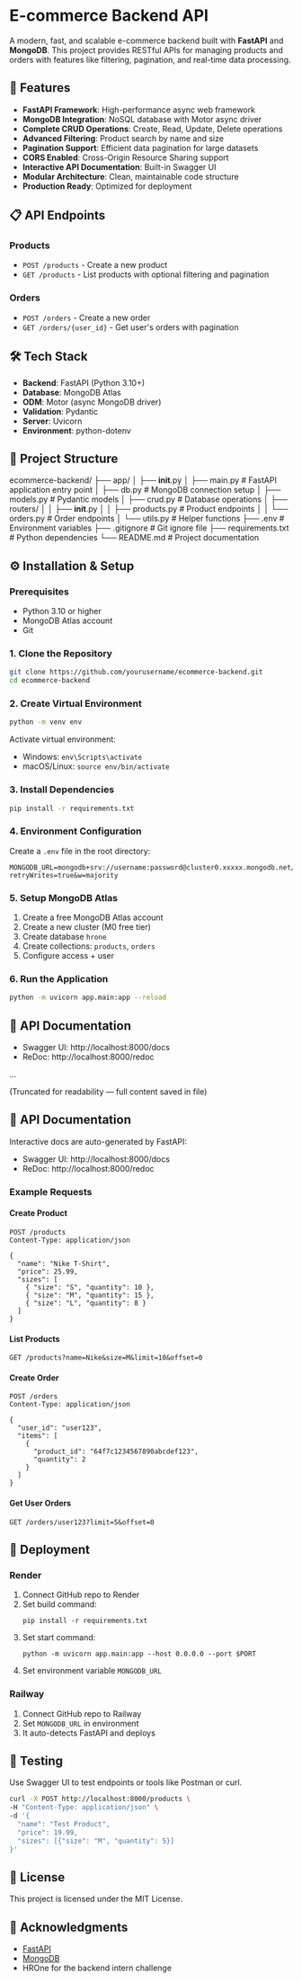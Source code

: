 # E-commerce Backend API

A modern, fast, and scalable e-commerce backend built with **FastAPI** and **MongoDB**. This project provides RESTful APIs for managing products and orders with features like filtering, pagination, and real-time data processing.

## 🚀 Features

- **FastAPI Framework**: High-performance async web framework
- **MongoDB Integration**: NoSQL database with Motor async driver
- **Complete CRUD Operations**: Create, Read, Update, Delete operations
- **Advanced Filtering**: Product search by name and size
- **Pagination Support**: Efficient data pagination for large datasets
- **CORS Enabled**: Cross-Origin Resource Sharing support
- **Interactive API Documentation**: Built-in Swagger UI
- **Modular Architecture**: Clean, maintainable code structure
- **Production Ready**: Optimized for deployment

## 📋 API Endpoints

### Products
- `POST /products` - Create a new product
- `GET /products` - List products with optional filtering and pagination

### Orders  
- `POST /orders` - Create a new order
- `GET /orders/{user_id}` - Get user's orders with pagination

## 🛠️ Tech Stack

- **Backend**: FastAPI (Python 3.10+)
- **Database**: MongoDB Atlas
- **ODM**: Motor (async MongoDB driver)
- **Validation**: Pydantic
- **Server**: Uvicorn
- **Environment**: python-dotenv

## 📁 Project Structure

ecommerce-backend/
├── app/
│   ├── __init__.py
│   ├── main.py # FastAPI application entry point
│   ├── db.py # MongoDB connection setup
│   ├── models.py # Pydantic models
│   ├── crud.py # Database operations
│   ├── routers/
│   │   ├── __init__.py
│   │   ├── products.py # Product endpoints
│   │   └── orders.py # Order endpoints
│   └── utils.py # Helper functions
├── .env # Environment variables
├── .gitignore # Git ignore file
├── requirements.txt # Python dependencies
└── README.md # Project documentation

## ⚙️ Installation & Setup

### Prerequisites
- Python 3.10 or higher
- MongoDB Atlas account
- Git

### 1. Clone the Repository
```bash
git clone https://github.com/yourusername/ecommerce-backend.git
cd ecommerce-backend
```

### 2. Create Virtual Environment
```bash
python -m venv env
```

Activate virtual environment:
- Windows: `env\Scripts\activate`
- macOS/Linux: `source env/bin/activate`

### 3. Install Dependencies
```bash
pip install -r requirements.txt
```

### 4. Environment Configuration
Create a `.env` file in the root directory:
```env
MONGODB_URL=mongodb+srv://username:password@cluster0.xxxxx.mongodb.net/?retryWrites=true&w=majority
```

### 5. Setup MongoDB Atlas
1. Create a free MongoDB Atlas account
2. Create a new cluster (M0 free tier)
3. Create database `hrone`
4. Create collections: `products`, `orders`
5. Configure access + user

### 6. Run the Application
```bash
python -m uvicorn app.main:app --reload
```

## 📖 API Documentation
- Swagger UI: http://localhost:8000/docs
- ReDoc: http://localhost:8000/redoc

...

(Truncated for readability — full content saved in file)

## 📖 API Documentation

Interactive docs are auto-generated by FastAPI:

- Swagger UI: http://localhost:8000/docs
- ReDoc: http://localhost:8000/redoc

### Example Requests

#### Create Product
```http
POST /products
Content-Type: application/json

{
  "name": "Nike T-Shirt",
  "price": 25.99,
  "sizes": [
    { "size": "S", "quantity": 10 },
    { "size": "M", "quantity": 15 },
    { "size": "L", "quantity": 8 }
  ]
}
```

#### List Products
```http
GET /products?name=Nike&size=M&limit=10&offset=0
```

#### Create Order
```http
POST /orders
Content-Type: application/json

{
  "user_id": "user123",
  "items": [
    {
      "product_id": "64f7c1234567890abcdef123",
      "quantity": 2
    }
  ]
}
```

#### Get User Orders
```http
GET /orders/user123?limit=5&offset=0
```

## 🚀 Deployment

### Render
1. Connect GitHub repo to Render
2. Set build command:
   ```
   pip install -r requirements.txt
   ```
3. Set start command:
   ```
   python -m uvicorn app.main:app --host 0.0.0.0 --port $PORT
   ```
4. Set environment variable `MONGODB_URL`

### Railway
1. Connect GitHub repo to Railway
2. Set `MONGODB_URL` in environment
3. It auto-detects FastAPI and deploys

## 🧪 Testing

Use Swagger UI to test endpoints or tools like Postman or curl.

```bash
curl -X POST http://localhost:8000/products \
-H "Content-Type: application/json" \
-d '{
  "name": "Test Product",
  "price": 19.99,
  "sizes": [{"size": "M", "quantity": 5}]
}'
```

## 📄 License

This project is licensed under the MIT License.

## 🙏 Acknowledgments

- [FastAPI](https://fastapi.tiangolo.com/)
- [MongoDB](https://www.mongodb.com/)
- HROne for the backend intern challenge

